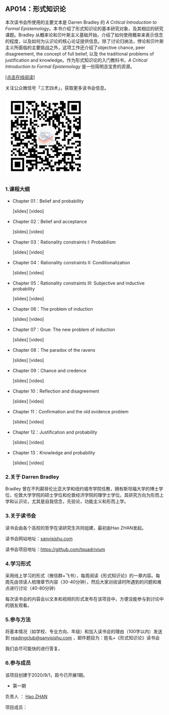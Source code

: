 

## AP014：形式知识论

本次读书会所使用的主要文本是 Darren Bradley 的 *A Critical Introduction to Formal Epistemology*。本书介绍了形式知识论的基本研究对象，及其相应的研究课题。Bradley 从概率论和贝叶斯主义基础开始，介绍了如何使用概率来表示信念的程度，以及如何为认识论的核心论证提供信息。除了讨论归纳法，悖论和贝叶斯主义所面临的主要挑战之外，这项工作还介绍了objective chance, peer disagreement, the concept of full belief, 以及 the traditional problems of justification and knowledge。作为形式知识论的入门教科书，*A Critical Introduction to Formal Epistemology* 是一份简明且宝贵的资源。

[[点击在线阅读]](https://tquadrivium.github.io/formalepistemology/)

关注公众微信号「三艺四术」，获取更多读书会信息。

![](img/qrcode.jpg)

### 1.课程大纲

- Chapter 01：Belief and probability

  [slides] [video]

- Chapter 02：Belief and acceptance

  [slides] [video]

- Chapter 03：Rationality constraints I: Probabilism

  [slides] [video]

- Chapter 04：Rationality constraints II: Conditionalization

  [slides] [video]

- Chapter 05：Rationality constraints III: Subjective and inductive probability

  [slides] [video]
  
- Chapter 06：The problem of induction

  [slides] [video]
  
- Chapter 07：Grue: The new problem of induction

  [slides] [video]

- Chapter 08：The paradox of the ravens

  [slides] [video]

- Chapter 09：Chance and credence

  [slides] [video]

- Chapter 10：Reflection and disagreement

  [slides] [video]

- Chapter 11：Confirmation and the old evidence problem

  [slides] [video]

- Chapter 12：Justification and probability

  [slides] [video]

- Chapter 13：Knowledge and probability

  [slides] [video]

  

### 2.关于 Darren Bradley

Bradley 曾在不列颠哥伦比亚大学和纽约城市学院任教，拥有斯坦福大学的博士学位，伦敦大学学院的硕士学位和伦敦经济学院的理学士学位。其研究方向为形而上学和认识论，尤其是自我信念，先验论，功能主义和形而上学。

### 3.关于读书会

读书会由各个高校的哲学在读研究生共同组建，最初由Hao ZHAN发起。

读书会网站地址：[sanyisishu.com](sanyisishu.com)

读书会项目地址：https://github.com/tquadrivium

### 4.学习形式

采用线上学习的形式（微信群+飞书），每周阅读《形式知识论》的一章内容。每周先由领读人梳理章节内容（30-40分钟），然后大家对阅读时所遇到的问题和难点进行讨论（40-80分钟）

每次读书会的内容会以文本和视频的形式发布在该项目中，方便没能参与到讨论中的朋友观看。

### 5.参与方法

将基本情况（如学校、专业方向、年级）和加入读书会的理由（100字以内）发送到 [readingclub@sanyisishu.com](mailto:readingclub@sanyisishu.com) ，邮件题目为：姓名+《形式知识论》读书会

我们会尽可能快的进行答复。



### 6.参与成员

该项目创建于2020/9/1，距今已开展1期。

- 第一期

负责人	：	[Hao ZHAN](https://github.com/zhanhao93)

项目成员：	

